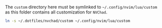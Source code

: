 The `custom` directory here must be symlinked to `~/.config/nvim/lua/custom` as this folder contains all customization for `NVChad`.

```bash
ln -s ~/.dotfiles/nvchad/custom ~/.config/nvim/lua/custom
```
